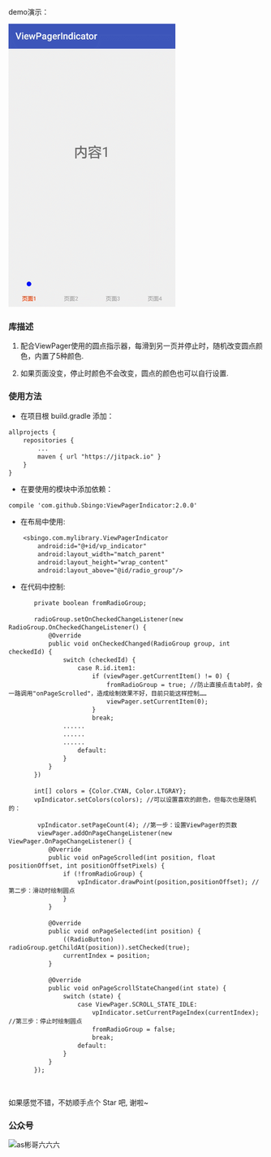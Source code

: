 demo演示：

![](https://github.com/Sbingo/ViewPagerIndicator/raw/master/gif/ViewPagerIndicator.gif) 

### 库描述

 1. 配合ViewPager使用的圆点指示器，每滑到另一页并停止时，随机改变圆点颜色，内置了5种颜色.
 
 2. 如果页面没变，停止时颜色不会改变，圆点的颜色也可以自行设置.
 
### 使用方法

 - 在项目根 build.gradle 添加：
```
allprojects {
	repositories {
		...
		maven { url "https://jitpack.io" }
	}
}
```

 - 在要使用的模块中添加依赖：
```
compile 'com.github.Sbingo:ViewPagerIndicator:2.0.0'
```
 
 - 在布局中使用:
 
```
    <sbingo.com.mylibrary.ViewPagerIndicator
        android:id="@+id/vp_indicator"
        android:layout_width="match_parent"
        android:layout_height="wrap_content"
        android:layout_above="@id/radio_group"/>

```
 - 在代码中控制:
 ```   
        private boolean fromRadioGroup; 

        radioGroup.setOnCheckedChangeListener(new RadioGroup.OnCheckedChangeListener() {
            @Override
            public void onCheckedChanged(RadioGroup group, int checkedId) {
                switch (checkedId) {
                    case R.id.item1:
                        if (viewPager.getCurrentItem() != 0) {
                            fromRadioGroup = true; //防止直接点击tab时，会一路调用"onPageScrolled"，造成绘制效果不好，目前只能这样控制……
                            viewPager.setCurrentItem(0);
                        }
                        break;
			  	......
			  	......
			  	......
                    default:
                }
            }
        })
        
        int[] colors = {Color.CYAN, Color.LTGRAY};
        vpIndicator.setColors(colors); //可以设置喜欢的颜色，但每次也是随机的：
        
         vpIndicator.setPageCount(4); //第一步：设置ViewPager的页数
         viewPager.addOnPageChangeListener(new ViewPager.OnPageChangeListener() {
            @Override
            public void onPageScrolled(int position, float positionOffset, int positionOffsetPixels) {
                if (!fromRadioGroup) { 
                    vpIndicator.drawPoint(position,positionOffset); //第二步：滑动时绘制圆点
                }
            }

            @Override
            public void onPageSelected(int position) {
                ((RadioButton) radioGroup.getChildAt(position)).setChecked(true);
                currentIndex = position;
            }

            @Override
            public void onPageScrollStateChanged(int state) {
                switch (state) {
                    case ViewPager.SCROLL_STATE_IDLE:
                        vpIndicator.setCurrentPageIndex(currentIndex); //第三步：停止时绘制圆点
                        fromRadioGroup = false;
                        break;
                    default:
                }
            }
        });
        
        

```


如果感觉不错，不妨顺手点个 Star 吧, 谢啦~

### 公众号
![as彬哥六六六](https://s2.ax1x.com/2019/03/26/AUooOs.md.jpg)

